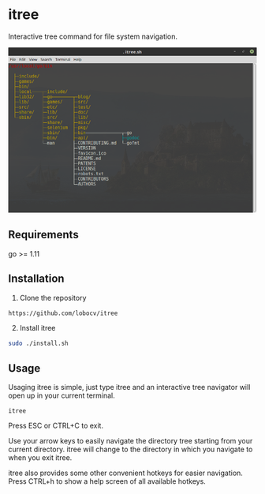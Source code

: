 # itree
Interactive tree command for file system navigation.



![itree Example](https://github.com/lobocv/itree/blob/master/itree.png?raw=true)


Requirements
-------------

go >= 1.11

Installation
-------------

1. Clone the repository

```bash
https://github.com/lobocv/itree
```

2. Install itree
```bash
sudo ./install.sh
```


Usage
-----

Usaging itree is simple, just type itree and an interactive 
tree navigator will open up in your current terminal. 
```
itree
```

Press
ESC or CTRL+C to exit. 

Use your arrow keys to easily navigate the directory tree starting from your current directory.
itree will change to the directory in which you navigate to when you exit itree.

itree also provides some other convenient hotkeys for easier navigation.
Press CTRL+h to show a help screen of all available hotkeys.

